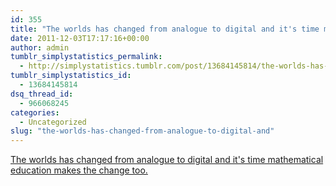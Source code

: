 ```yaml
---
id: 355
title: "The worlds has changed from analogue to digital and it's time mathematical education makes the change too."
date: 2011-12-03T17:17:16+00:00
author: admin
tumblr_simplystatistics_permalink:
  - http://simplystatistics.tumblr.com/post/13684145814/the-worlds-has-changed-from-analogue-to-digital-and
tumblr_simplystatistics_id:
  - 13684145814
dsq_thread_id:
  - 966068245
categories:
  - Uncategorized
slug: "the-worlds-has-changed-from-analogue-to-digital-and"
---
```

[The worlds has changed from analogue to digital and it's time mathematical education makes the change too.](http://www.youtube.com/watch?v=BhMKmovNjvc)
